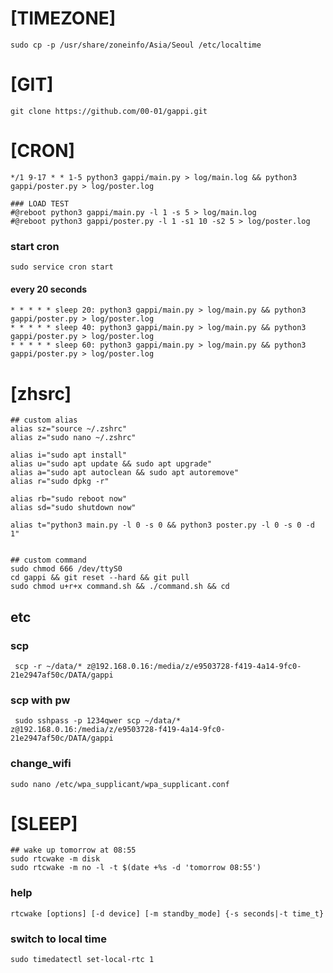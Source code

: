 # [TIMEZONE]
    sudo cp -p /usr/share/zoneinfo/Asia/Seoul /etc/localtime

# [GIT]
    git clone https://github.com/00-01/gappi.git

# [CRON]
    */1 9-17 * * 1-5 python3 gappi/main.py > log/main.log && python3 gappi/poster.py > log/poster.log

    ### LOAD TEST
    #@reboot python3 gappi/main.py -l 1 -s 5 > log/main.log
    #@reboot python3 gappi/poster.py -l 1 -s1 10 -s2 5 > log/poster.log

### start cron
    sudo service cron start

#### every 20 seconds
    * * * * * sleep 20: python3 gappi/main.py > log/main.py && python3 gappi/poster.py > log/poster.log
    * * * * * sleep 40: python3 gappi/main.py > log/main.py && python3 gappi/poster.py > log/poster.log
    * * * * * sleep 60: python3 gappi/main.py > log/main.py && python3 gappi/poster.py > log/poster.log

# [zhsrc]
    ## custom alias
    alias sz="source ~/.zshrc"
    alias z="sudo nano ~/.zshrc"
    
    alias i="sudo apt install"
    alias u="sudo apt update && sudo apt upgrade"
    alias a="sudo apt autoclean && sudo apt autoremove"
    alias r="sudo dpkg -r"
    
    alias rb="sudo reboot now"
    alias sd="sudo shutdown now"
    
    alias t="python3 main.py -l 0 -s 0 && python3 poster.py -l 0 -s 0 -d 1"


    ## custom command
    sudo chmod 666 /dev/ttyS0
    cd gappi && git reset --hard && git pull
    sudo chmod u+r+x command.sh && ./command.sh && cd

## etc
### scp
     scp -r ~/data/* z@192.168.0.16:/media/z/e9503728-f419-4a14-9fc0-21e2947af50c/DATA/gappi
### scp with pw
     sudo sshpass -p 1234qwer scp ~/data/* z@192.168.0.16:/media/z/e9503728-f419-4a14-9fc0-21e2947af50c/DATA/gappi
### change_wifi
    sudo nano /etc/wpa_supplicant/wpa_supplicant.conf

# [SLEEP]
    ## wake up tomorrow at 08:55
    sudo rtcwake -m disk
    sudo rtcwake -m no -l -t $(date +%s -d 'tomorrow 08:55')

### help
    rtcwake [options] [-d device] [-m standby_mode] {-s seconds|-t time_t}

### switch to local time
    sudo timedatectl set-local-rtc 1

    
